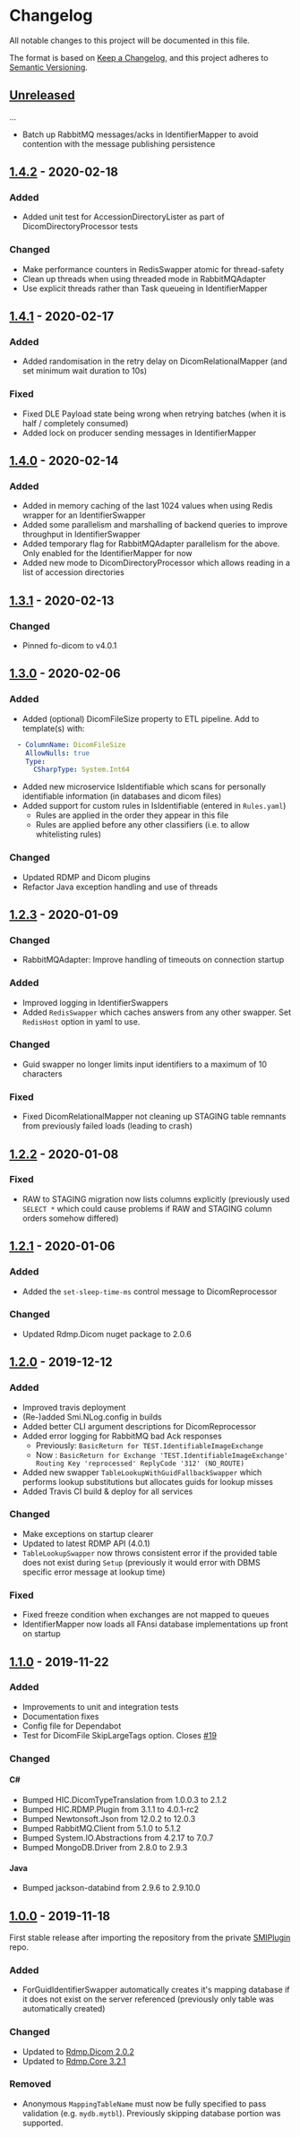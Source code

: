 
# Changelog

All notable changes to this project will be documented in this file.

The format is based on [Keep a Changelog](https://keepachangelog.com/en/1.0.0/), and this project adheres to [Semantic Versioning](https://semver.org/spec/v2.0.0.html).

## [Unreleased]

...

- Batch up RabbitMQ messages/acks in IdentifierMapper to avoid contention with the message publishing persistence

## [1.4.2] - 2020-02-18

### Added

- Added unit test for AccessionDirectoryLister as part of DicomDirectoryProcessor tests

### Changed

- Make performance counters in RedisSwapper atomic for thread-safety
- Clean up threads when using threaded mode in RabbitMQAdapter
- Use explicit threads rather than Task queueing in IdentifierMapper

## [1.4.1] - 2020-02-17

### Added

- Added randomisation in the retry delay on DicomRelationalMapper (and set minimum wait duration to 10s)

### Fixed

- Fixed DLE Payload state being wrong when retrying batches (when it is half / completely consumed)
- Added lock on producer sending messages in IdentifierMapper

## [1.4.0] - 2020-02-14

### Added

- Added in memory caching of the last 1024 values when using Redis wrapper for an IdentifierSwapper
- Added some parallelism and marshalling of backend queries to improve throughput in IdentifierSwapper
- Added temporary flag for RabbitMQAdapter parallelism for the above. Only enabled for the IdentifierMapper for now
- Added new mode to DicomDirectoryProcessor which allows reading in a list of accession directories

## [1.3.1] - 2020-02-13

### Changed

- Pinned fo-dicom to v4.0.1

## [1.3.0] - 2020-02-06

### Added

- Added (optional) DicomFileSize property to ETL pipeline.  Add to template(s) with:
```yaml
  - ColumnName: DicomFileSize
    AllowNulls: true
    Type:
      CSharpType: System.Int64
```

- Added new microservice IsIdentifiable which scans for personally identifiable information (in databases and dicom files)
- Added support for custom rules in IsIdentifiable (entered in `Rules.yaml`)
  - Rules are applied in the order they appear in this file
  - Rules are applied before any other classifiers (i.e. to allow whitelisting rules)

### Changed

- Updated RDMP and Dicom plugins
- Refactor Java exception handling and use of threads

## [1.2.3] - 2020-01-09

### Changed

- RabbitMQAdapter: Improve handling of timeouts on connection startup

### Added

- Improved logging in IdentifierSwappers
- Added `RedisSwapper` which caches answers from any other swapper.  Set `RedisHost` option in yaml to use.

### Changed

- Guid swapper no longer limits input identifiers to a maximum of 10 characters

### Fixed

- Fixed DicomRelationalMapper not cleaning up STAGING table remnants from previously failed loads (leading to crash)

## [1.2.2] - 2020-01-08

### Fixed

- RAW to STAGING migration now lists columns explicitly (previously used `SELECT *` which could cause problems if RAW and STAGING column orders somehow differed)

## [1.2.1] - 2020-01-06

### Added

- Added the `set-sleep-time-ms` control message to DicomReprocessor

### Changed

- Updated Rdmp.Dicom nuget package to 2.0.6

## [1.2.0] - 2019-12-12

### Added

- Improved travis deployment
- (Re-)added Smi.NLog.config in builds
- Added better CLI argument descriptions for DicomReprocessor
- Added error logging for RabbitMQ bad Ack responses 
  - Previously: `BasicReturn for TEST.IdentifiableImageExchange`
  - Now : `BasicReturn for Exchange 'TEST.IdentifiableImageExchange' Routing Key 'reprocessed' ReplyCode '312' (NO_ROUTE)`
- Added new swapper `TableLookupWithGuidFallbackSwapper` which performs lookup substitutions but allocates guids for lookup misses
- Added Travis CI build & deploy for all services

### Changed

- Make exceptions on startup clearer
- Updated to latest RDMP API (4.0.1)
- `TableLookupSwapper` now throws consistent error if the provided table does not exist during `Setup` (previously it would error with DBMS specific error message at lookup time)

### Fixed

- Fixed freeze condition when exchanges are not mapped to queues
- IdentifierMapper now loads all FAnsi database implementations up front on startup

## [1.1.0] - 2019-11-22

### Added

- Improvements to unit and integration tests
- Documentation fixes
- Config file for Dependabot
- Test for DicomFile SkipLargeTags option. Closes [#19](https://dev.azure.com/SmiOps/MVP%20Service/_workitems/edit/19)

### Changed

#### C#

- Bumped HIC.DicomTypeTranslation from 1.0.0.3 to 2.1.2
- Bumped HIC.RDMP.Plugin from 3.1.1 to 4.0.1-rc2
- Bumped Newtonsoft.Json from 12.0.2 to 12.0.3
- Bumped RabbitMQ.Client from 5.1.0 to 5.1.2
- Bumped System.IO.Abstractions from 4.2.17 to 7.0.7
- Bumped MongoDB.Driver from 2.8.0 to 2.9.3

#### Java

- Bumped jackson-databind from 2.9.6 to 2.9.10.0

## [1.0.0] - 2019-11-18

First stable release after importing the repository from the private [SMIPlugin](https://github.com/HicServices/SMIPlugin) repo.

### Added

- ForGuidIdentifierSwapper automatically creates it's mapping database if it does not exist on the server referenced (previously only table was automatically created)

### Changed

- Updated to [Rdmp.Dicom 2.0.2](https://github.com/HicServices/RdmpDicom/blob/master/CHANGELOG.md#202-2019-11-13)
- Updated to [Rdmp.Core 3.2.1](https://github.com/HicServices/RDMP/blob/develop/CHANGELOG.md#321---2019-10-30)

### Removed

- Anonymous `MappingTableName` must now be fully specified to pass validation (e.g. `mydb.mytbl`).  Previously skipping database portion was supported.


[Unreleased]: https://github.com/SMI/SmiServices/compare/v1.4.2...develop
[1.4.2]:  https://github.com/SMI/SmiServices/compare/v1.4.1...v1.4.2
[1.4.1]:  https://github.com/SMI/SmiServices/compare/v1.4.0...v1.4.1
[1.4.0]:  https://github.com/SMI/SmiServices/compare/v1.3.1...v1.4.0
[1.3.1]:  https://github.com/SMI/SmiServices/compare/v1.3.0...v1.3.1
[1.3.0]:  https://github.com/SMI/SmiServices/compare/v1.2.3...v1.3.0
[1.2.3]:  https://github.com/SMI/SmiServices/compare/v1.2.2...v1.2.3
[1.2.2]:  https://github.com/SMI/SmiServices/compare/v1.2.1...v1.2.2
[1.2.1]:  https://github.com/SMI/SmiServices/compare/1.2.0...v1.2.1
[1.2.0]:  https://github.com/SMI/SmiServices/compare/1.1.0-rc1...1.2.0
[1.1.0]: https://github.com/SMI/SmiServices/compare/1.0.0...1.1.0
[1.0.0]: https://github.com/SMI/SmiServices/releases/tag/1.0.0
